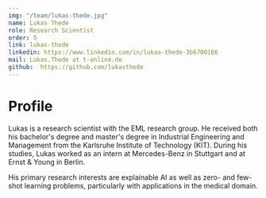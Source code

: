 ```yaml
---
img: "/team/lukas-thede.jpg"
name: Lukas Thede
role: Research Scientist
order: 5
link: lukas-thede
linkedin: https://www.linkedin.com/in/lukas-thede-3b6700166
mail: Lukas.Thede at t-online.de
github:  https://github.com/lukasthede
---
```


# Profile
Lukas is a research scientist with the EML research group. He received both his bachelor's degree and master's degree in Industrial Engineering and Management from the Karlsruhe Institute of Technology (KIT). During his studies, Lukas worked as an intern at Mercedes-Benz in Stuttgart and at Ernst & Young in Berlin.

His primary research interests are explainable AI as well as zero- and few-shot learning problems, particularly with applications in the medical domain.



